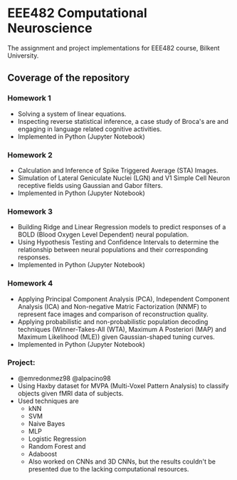# EEE482 Computational Neuroscience
The assignment and project implementations for EEE482 course, Bilkent University.

## Coverage of the repository

### Homework 1
- Solving a system of linear equations.
- Inspecting reverse statistical inference, a case study of Broca's are and engaging in language related cognitive activities.
- Implemented in Python (Jupyter Notebook)

### Homework 2
- Calculation and Inference of Spike Triggered Average (STA) Images.
- Simulation of Lateral Geniculate Nuclei (LGN) and V1 Simple Cell Neuron receptive fields using Gaussian and Gabor filters.  
- Implemented in Python (Jupyter Notebook)

### Homework 3
- Building Ridge and Linear Regression models to predict responses of a BOLD (Blood Oxygen Level Dependent) neural population. 
- Using Hypothesis Testing and Confidence Intervals to determine the relationship between neural populations and their corresponding responses.
- Implemented in Python (Jupyter Notebook) 

### Homework 4
- Applying Principal Component Analysis (PCA), Independent Component Analysis (ICA) and Non-negative Matric Factorization (NNMF) to represent face images and comparison of reconstruction quality.
- Applying probabilistic and non-probabilistic population decoding techniques (Winner-Takes-All (WTA), Maximum A Posteriori (MAP) and Maximum Likelihood (MLE)) given Gaussian-shaped tuning curves.
- Implemented in Python (Jupyter Notebook) 

###  Project:
- @emredonmez98 @alpacino98
- Using Haxby dataset for MVPA (Multi-Voxel Pattern Analysis) to classify objects given fMRI data of subjects. 
- Used techniques are
	- kNN
	- SVM
	- Naive Bayes
	- MLP 
	- Logistic Regression
	- Random Forest and
	- Adaboost
	- Also worked on CNNs and 3D CNNs, but the results couldn't be presented due to the lacking computational resources. 
